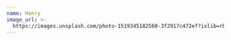 ```yaml
---
name: Henry
image_url: >-
  https://images.unsplash.com/photo-1519345182560-3f2917c472ef?ixlib=rb-4.0.3&ixid=M3wxMjA3fDB8MHxwaG90by1wYWdlfHx8fGVufDB8fHx8fA%3D%3D&auto=format&fit=crop&w=800&h=800&q=80
---
```


